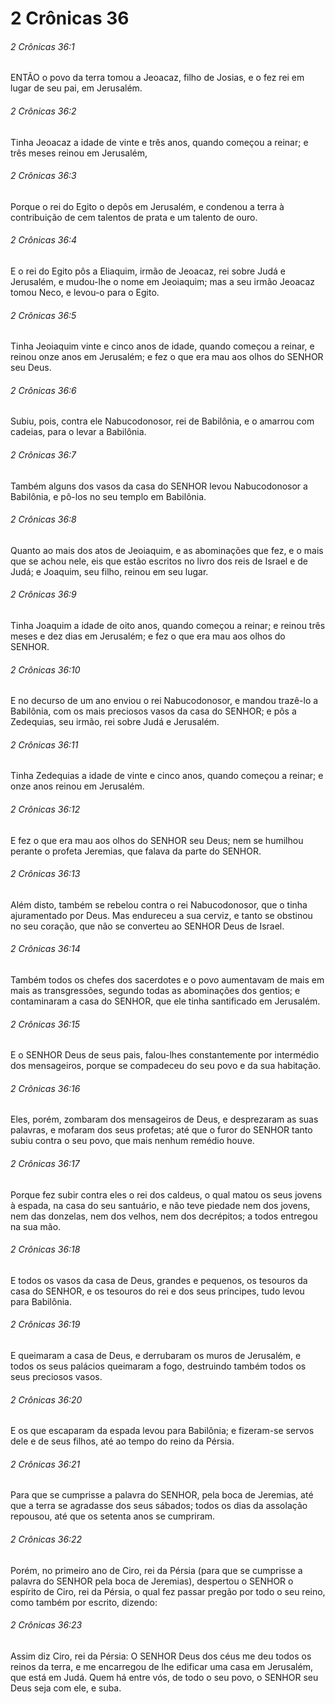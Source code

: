# 2 Crônicas 36

###### 2 Crônicas 36:1

ENTÃO o povo da terra tomou a Jeoacaz, filho de Josias, e o fez rei em lugar de seu pai, em Jerusalém.

###### 2 Crônicas 36:2

Tinha Jeoacaz a idade de vinte e três anos, quando começou a reinar; e três meses reinou em Jerusalém,

###### 2 Crônicas 36:3

Porque o rei do Egito o depôs em Jerusalém, e condenou a terra à contribuição de cem talentos de prata e um talento de ouro.

###### 2 Crônicas 36:4

E o rei do Egito pôs a Eliaquim, irmão de Jeoacaz, rei sobre Judá e Jerusalém, e mudou-lhe o nome em Jeoiaquim; mas a seu irmão Jeoacaz tomou Neco, e levou-o para o Egito.

###### 2 Crônicas 36:5

Tinha Jeoiaquim vinte e cinco anos de idade, quando começou a reinar, e reinou onze anos em Jerusalém; e fez o que era mau aos olhos do SENHOR seu Deus.

###### 2 Crônicas 36:6

Subiu, pois, contra ele Nabucodonosor, rei de Babilônia, e o amarrou com cadeias, para o levar a Babilônia.

###### 2 Crônicas 36:7

Também alguns dos vasos da casa do SENHOR levou Nabucodonosor a Babilônia, e pô-los no seu templo em Babilônia.

###### 2 Crônicas 36:8

Quanto ao mais dos atos de Jeoiaquim, e as abominações que fez, e o mais que se achou nele, eis que estão escritos no livro dos reis de Israel e de Judá; e Joaquim, seu filho, reinou em seu lugar.

###### 2 Crônicas 36:9

Tinha Joaquim a idade de oito anos, quando começou a reinar; e reinou três meses e dez dias em Jerusalém; e fez o que era mau aos olhos do SENHOR.

###### 2 Crônicas 36:10

E no decurso de um ano enviou o rei Nabucodonosor, e mandou trazê-lo a Babilônia, com os mais preciosos vasos da casa do SENHOR; e pôs a Zedequias, seu irmão, rei sobre Judá e Jerusalém.

###### 2 Crônicas 36:11

Tinha Zedequias a idade de vinte e cinco anos, quando começou a reinar; e onze anos reinou em Jerusalém.

###### 2 Crônicas 36:12

E fez o que era mau aos olhos do SENHOR seu Deus; nem se humilhou perante o profeta Jeremias, que falava da parte do SENHOR.

###### 2 Crônicas 36:13

Além disto, também se rebelou contra o rei Nabucodonosor, que o tinha ajuramentado por Deus. Mas endureceu a sua cerviz, e tanto se obstinou no seu coração, que não se converteu ao SENHOR Deus de Israel.

###### 2 Crônicas 36:14

Também todos os chefes dos sacerdotes e o povo aumentavam de mais em mais as transgressões, segundo todas as abominações dos gentios; e contaminaram a casa do SENHOR, que ele tinha santificado em Jerusalém.

###### 2 Crônicas 36:15

E o SENHOR Deus de seus pais, falou-lhes constantemente por intermédio dos mensageiros, porque se compadeceu do seu povo e da sua habitação.

###### 2 Crônicas 36:16

Eles, porém, zombaram dos mensageiros de Deus, e desprezaram as suas palavras, e mofaram dos seus profetas; até que o furor do SENHOR tanto subiu contra o seu povo, que mais nenhum remédio houve.

###### 2 Crônicas 36:17

Porque fez subir contra eles o rei dos caldeus, o qual matou os seus jovens à espada, na casa do seu santuário, e não teve piedade nem dos jovens, nem das donzelas, nem dos velhos, nem dos decrépitos; a todos entregou na sua mão.

###### 2 Crônicas 36:18

E todos os vasos da casa de Deus, grandes e pequenos, os tesouros da casa do SENHOR, e os tesouros do rei e dos seus príncipes, tudo levou para Babilônia.

###### 2 Crônicas 36:19

E queimaram a casa de Deus, e derrubaram os muros de Jerusalém, e todos os seus palácios queimaram a fogo, destruindo também todos os seus preciosos vasos.

###### 2 Crônicas 36:20

E os que escaparam da espada levou para Babilônia; e fizeram-se servos dele e de seus filhos, até ao tempo do reino da Pérsia.

###### 2 Crônicas 36:21

Para que se cumprisse a palavra do SENHOR, pela boca de Jeremias, até que a terra se agradasse dos seus sábados; todos os dias da assolação repousou, até que os setenta anos se cumpriram.

###### 2 Crônicas 36:22

Porém, no primeiro ano de Ciro, rei da Pérsia (para que se cumprisse a palavra do SENHOR pela boca de Jeremias), despertou o SENHOR o espírito de Ciro, rei da Pérsia, o qual fez passar pregão por todo o seu reino, como também por escrito, dizendo:

###### 2 Crônicas 36:23

Assim diz Ciro, rei da Pérsia: O SENHOR Deus dos céus me deu todos os reinos da terra, e me encarregou de lhe edificar uma casa em Jerusalém, que está em Judá. Quem há entre vós, de todo o seu povo, o SENHOR seu Deus seja com ele, e suba.

